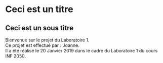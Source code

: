 # Ceci est un titre
## Ceci est un sous titre

Bienvenue sur le projet du Laboratoire 1.  
Ce projet est effectué par : Joanne.  
Il a été réalisé le 20 Janvier 2019 dans le cadre du Laboratoire 1 du cours INF 2050.  
